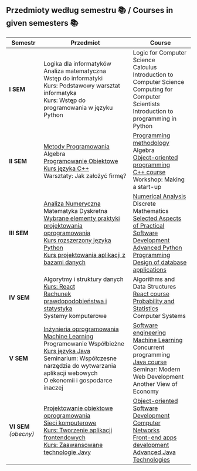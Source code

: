## Przedmioty według semestru 📚 / Courses in given semesters 📚

| **Semestr** | **Przedmiot** | **Course** |
|-------------| ------------- | ---------- |
| **I SEM** | Logika dla informatyków<br>Analiza matematyczna<br>Wstęp do informatyki<br>Kurs: Podstawowy warsztat informatyka<br>Kurs: Wstęp do programowania w języku Python | Logic for Computer Science<br>Calculus<br>Introduction to Computer Science<br>Computing for Computer Scientists<br>Introduction to programming in Python | 
| **II SEM** | [Metody Programowania](https://github.com/czarekmilek/UWR/tree/main/Metody%20Programowania)<br>Algebra<br>[Programowanie Obiektowe](https://github.com/czarekmilek/UWR/tree/main/Programowanie%20Obiektowe)<br>[Kurs języka C++](https://github.com/czarekmilek/UWR/tree/main/Kurs%20j%C4%99zyka%20C%2B%2B)<br>Warsztaty: Jak założyć firmę? | [Programming methodology](https://github.com/czarekmilek/UWR/tree/main/Metody%20Programowania)<br>Algebra<br>[Object-oriented programming](https://github.com/czarekmilek/UWR/tree/main/Programowanie%20Obiektowe)<br>[C++ course](https://github.com/czarekmilek/UWR/tree/main/Kurs%20j%C4%99zyka%20C%2B%2B)<br>Workshop: Making a start-up |
| **III SEM** | [Analiza Numeryczna](https://github.com/czarekmilek/UWR/tree/main/Analiza%20Numeryczna)<br>Matematyka Dyskretna<br>[Wybrane elementy praktyki projektowania oprogramowania](https://github.com/czarekmilek/UWR/tree/main/Wybrane%20elementy%20praktyki%20projektowania%20oprogramowania)<br>[Kurs rozszerzony języka Python](https://github.com/czarekmilek/UWR/tree/main/Kurs%20rozszerzony%20j%C4%99zyka%20Python)<br>[Kurs projektowania aplikacji z bazami danych](https://github.com/czarekmilek/UWR/tree/main/Kurs%20projektowania%20aplikacji%20z%20bazami%20danych) | [Numerical Analysis](https://github.com/czarekmilek/UWR/tree/main/Analiza%20Numeryczna)<br>Discrete Mathematics<br>[Selected Aspects of Practical Software Development](https://github.com/czarekmilek/UWR/tree/main/Wybrane%20elementy%20praktyki%20projektowania%20oprogramowania)<br>[Advanced Python Programming](https://github.com/czarekmilek/UWR/tree/main/Kurs%20rozszerzony%20j%C4%99zyka%20Python)<br>[Design of database applications](https://github.com/czarekmilek/UWR/tree/main/Kurs%20projektowania%20aplikacji%20z%20bazami%20danych) |
| **IV SEM** | Algorytmy i struktury danych<br>[Kurs: React](https://github.com/czarekmilek/UWR/tree/main/Kurs%20React)<br>[Rachunek prawdopodobieństwa i statystyka](https://github.com/czarekmilek/UWR/tree/main/Rachunek%20Prawdopodobie%C5%84stwa%20i%20Statystyka)<br>Systemy komputerowe | Algorithms and Data Structures<br>[React course](https://github.com/czarekmilek/UWR/tree/main/Kurs%20React)<br>[Probability and Statistics](https://github.com/czarekmilek/UWR/tree/main/Rachunek%20Prawdopodobie%C5%84stwa%20i%20Statystyka)<br>Computer Systems |
| **V SEM** | [Inżynieria oprogramowania](https://github.com/czarekmilek/UWR/tree/main/In%C5%BCynieria%20Oprogramowania)<br>[Machine Learning](https://github.com/czarekmilek/UWR/tree/main/Machine%20Learning)<br>Programowanie Współbieżne<br>[Kurs języka Java](https://github.com/czarekmilek/UWR/tree/main/Kurs%20Java)<br>Seminarium: Współczesne narzędzia do wytwarzania aplikacji webowych<br>O ekonomii i gospodarce inaczej | [Software engineering](https://github.com/czarekmilek/UWR/tree/main/In%C5%BCynieria%20Oprogramowania)<br>[Machine Learning](https://github.com/czarekmilek/UWR/tree/main/Machine%20Learning)<br>Concurrent programming<br>[Java course](https://github.com/czarekmilek/UWR/tree/main/Kurs%20Java)<br>Seminar: Modern Web Development<br>Another View of Economy |
| **VI SEM** *(obecny)* | [Projektowanie obiektowe oprogramowania](https://github.com/czarekmilek/UWR/tree/main/Projektowanie%20obiektowe%20oprogramowania) <br>[Sieci komputerowe](https://github.com/czarekmilek/UWR/tree/main/Sieci%20Komputerowe)<br>[Kurs: Tworzenie aplikacji frontendowych](https://github.com/czarekmilek/UWR/tree/main/Kurs%20tworzenia%20aplikacj%20frontendowych)<br>[Kurs: Zaawansowane technologie Javy](https://github.com/czarekmilek/UWR/tree/main/Kurs%20Zaawansowany%20Java) | [Object-oriented Software Development](https://github.com/czarekmilek/UWR/tree/main/Projektowanie%20obiektowe%20oprogramowania) <br>[Computer Networks](https://github.com/czarekmilek/UWR/tree/main/Sieci%20Komputerowe)<br>[Front-end apps development](https://github.com/czarekmilek/UWR/tree/main/Kurs%20tworzenia%20aplikacj%20frontendowych)<br>[Advanced Java Technologies](https://github.com/czarekmilek/UWR/tree/main/Kurs%20Zaawansowany%20Java) |
